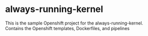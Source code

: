 # always-running-kernel
This is the sample Openshift project for the always-running-kernel.  Contains the Openshift templates, Dockerfiles, and pipelines
